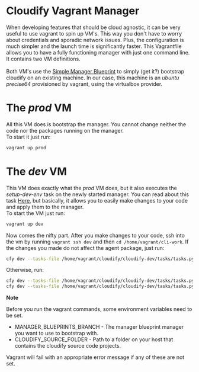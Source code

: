Cloudify Vagrant Manager
========================

When developing features that should be cloud agnostic, it can be very useful to use vagrant to spin up VM's. This way you don't have to worry about credentials and sporadic network issues.
Plus, the configuration is much simpler and the launch time is significantly faster.
This Vagrantfile allows you to have a fully functioning manager with just one command line. It contains two VM definitions.
<br>
<br>
Both VM's use the [Simple Manager Blueprint](https://github.com/cloudify-cosmo/cloudify-manager-blueprints/tree/master/simple) to simply (get it?) bootstrap cloudify on an existing machine.
In our case, this machine is an *ubuntu precise64* provisioned by vagrant, using the virtualbox provider.

# The *prod* VM

All this VM does is bootstrap the manager. You cannot change neither the code nor the packages running on the manager. <br>
To start it just run:

```bash
vagrant up prod
```

# The *dev* VM

This VM does exactly what the *prod* VM does, but it also executes the *setup-dev-env* task on the newly started manager.
You can read about this task [Here](asd), but basically, it allows you to easily make changes to your code and apply them to the manager.<br>
To start the VM just run:

```bash
vagrant up dev
```

Now comes the nifty part. After you make changes to your code, ssh into the vm by running `vagrant ssh dev` and then `cd /home/vagrant/cli-work`.
If the changes you made do not affect the agent package, just run:

```bash
cfy dev --tasks-file /home/vagrant/cloudify/cloudify-dev/tasks/tasks.py --task restart-services
```

Otherwise, run:

```bash
cfy dev --tasks-file /home/vagrant/cloudify/cloudify-dev/tasks/tasks.py --task update-agent-package
cfy dev --tasks-file /home/vagrant/cloudify/cloudify-dev/tasks/tasks.py --task restart-services
```

**Note**

Before you run the vagrant commands, some environment variables need to be set.

- MANAGER_BLUEPRINTS_BRANCH - The manager blueprint manager you want to use to bootstrap with.
- CLOUDIFY_SOURCE_FOLDER - Path to a folder on your host that contains the cloudify source code projects.

Vagrant will fail with an appropriate error message if any of these are not set.